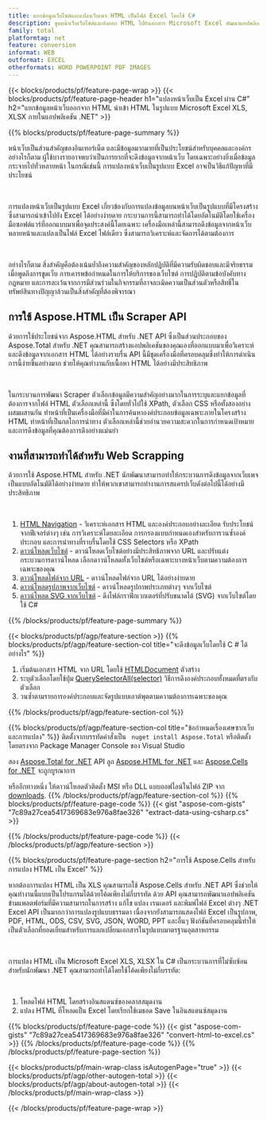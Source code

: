 ```yaml
---
title: แยกข้อมูลเว็บไซต์และแปลงเว็บเพจ HTML เป็นไฟล์ Excel โดยใช้ C#
description: ขูดหน้าเว็บเว็บไซต์และส่งออก HTML ไปยังเอกสาร Microsoft Excel พัฒนาแอปพลิเคชัน .NET เพื่อขูดข้อมูลเว็บไซต์เป็นรูปแบบ XLS, XLSX
family: total
platformtag: net
feature: conversion
informat: WEB
outformat: EXCEL
otherformats: WORD POWERPOINT PDF IMAGES
---
```

{{< blocks/products/pf/feature-page-wrap >}}
{{< blocks/products/pf/feature-page-header h1="แปลงหน้าเว็บเป็น Excel ผ่าน C#" h2="แยกข้อมูลหน้าเว็บออกจาก HTML นำเข้า HTML ในรูปแบบ Microsoft Excel XLS, XLSX ภายในแอปพลิเคชัน .NET" >}}

{{% blocks/products/pf/feature-page-summary %}}

<p>หน้าเว็บเป็นส่วนสำคัญของอินเทอร์เน็ต และมีข้อมูลมากมายที่เป็นประโยชน์สำหรับบุคคลและองค์กร อย่างไรก็ตาม ผู้ใช้บางรายอาจพบว่าเป็นการยากที่จะดึงข้อมูลจากหน้าเว็บ โดยเฉพาะอย่างยิ่งเมื่อข้อมูลกระจายไปทั่วหลายหน้า ในกรณีเช่นนี้ การแปลงหน้าเว็บเป็นรูปแบบ Excel อาจเป็นวิธีแก้ปัญหาที่มีประโยชน์</p><br />
<p>การแปลงหน้าเว็บเป็นรูปแบบ Excel เกี่ยวข้องกับการแปลงข้อมูลบนหน้าเว็บเป็นรูปแบบที่มีโครงสร้างซึ่งสามารถนำเข้าไปยัง Excel ได้อย่างง่ายดาย กระบวนการนี้สามารถทำได้โดยอัตโนมัติโดยใช้เครื่องมือซอฟต์แวร์ที่ออกแบบมาเพื่อจุดประสงค์นี้โดยเฉพาะ เครื่องมือเหล่านี้สามารถดึงข้อมูลจากหน้าเว็บหลายหน้าและแปลงเป็นไฟล์ Excel ไฟล์เดียว ซึ่งสามารถวิเคราะห์และจัดการได้ตามต้องการ</p><br />

<p>อย่างไรก็ตาม สิ่งสำคัญคือต้องเน้นย้ำถึงความสำคัญของหลักปฏิบัติที่มีความรับผิดชอบและมีจริยธรรมเมื่อพูดถึงการขูดเว็บ การเคารพข้อกำหนดในการให้บริการของเว็บไซต์ การปฏิบัติตามข้อบังคับทางกฎหมาย และการละเว้นจากการมีส่วนร่วมในกิจกรรมที่อาจละเมิดความเป็นส่วนตัวหรือสิทธิ์ในทรัพย์สินทางปัญญาล้วนเป็นสิ่งสำคัญที่ต้องพิจารณา</p>

<h2 class="heading-border">การใช้ Aspose.HTML เป็น Scraper API</h2>

<p>ด้วยการใช้ประโยชน์จาก Aspose.HTML สำหรับ .NET API ซึ่งเป็นส่วนประกอบของ Aspose.Total สำหรับ .NET คุณสามารถสร้างแอปพลิเคชันของคุณเองที่ออกแบบมาเพื่อวิเคราะห์และดึงข้อมูลจากเอกสาร HTML ได้อย่างราบรื่น API นี้มีชุดเครื่องมือที่ครอบคลุมซึ่งทำให้การดำเนินการนี้ง่ายขึ้นอย่างมาก ช่วยให้คุณทำงานกับเนื้อหา HTML ได้อย่างมีประสิทธิภาพ</p><br />

<p>ในกระบวนการพัฒนา Scraper ตัวเลือกข้อมูลมีความสำคัญอย่างมากในการระบุและแยกข้อมูลที่ต้องการจากไฟล์ HTML ตัวเลือกเหล่านี้ ซึ่งโดยทั่วไปใช้ XPath, ตัวเลือก CSS หรือทั้งสองอย่างผสมผสานกัน ทำหน้าที่เป็นเครื่องมือที่มีค่าในการค้นหาองค์ประกอบข้อมูลเฉพาะภายในโครงสร้าง HTML ทำหน้าที่เป็นกลไกการนำทาง ตัวเลือกเหล่านี้ช่วยอำนวยความสะดวกในการกำหนดเป้าหมายและการดึงข้อมูลที่คุณต้องการดึงอย่างแม่นยำ</p>

<h2 class="heading-border">งานที่สามารถทำได้สำหรับ Web Scrapping</h2>

<p>ด้วยการใช้ Aspose.HTML สำหรับ .NET นักพัฒนาสามารถทำให้กระบวนการดึงข้อมูลจากเว็บเพจเป็นแบบอัตโนมัติได้อย่างง่ายดาย ทำให้พวกเขาสามารถทำงานการสแครปเว็บดังต่อไปนี้ได้อย่างมีประสิทธิภาพ</p><br />

1. [HTML Navigation](https://docs.aspose.com/html/net/html-navigation/) - วิเคราะห์เอกสาร HTML และองค์ประกอบอย่างละเอียด รับประโยชน์จากฟีเจอร์ต่างๆ เช่น การวิเคราะห์โดยละเอียด การกรองแบบกำหนดเองสำหรับการวนซ้ำองค์ประกอบ และการนำทางที่ราบรื่นโดยใช้ CSS Selectors หรือ XPath
2. [ดาวน์โหลดเว็บไซต์](https://docs.aspose.com/html/net/download-website/) - ดาวน์โหลดเว็บไซต์อย่างมีประสิทธิภาพจาก URL และปรับแต่งกระบวนการดาวน์โหลด เลือกดาวน์โหลดทั้งเว็บไซต์หรือเฉพาะบางหน้าเว็บตามความต้องการเฉพาะของคุณ
3. [ดาวน์โหลดไฟล์จาก URL](https://docs.aspose.com/html/net/download-file-from-url/) - ดาวน์โหลดไฟล์จาก URL ได้อย่างง่ายดาย
4. [ดาวน์โหลดรูปภาพจากเว็บไซต์](https://docs.aspose.com/html/net/download-images-from-website/) - ดาวน์โหลดรูปภาพประเภทต่างๆ จากเว็บไซต์
5. [ดาวน์โหลด SVG จากเว็บไซต์](https://docs.aspose.com/html/net/download-svg-from-website/) - ดึงไฟล์กราฟิกเวกเตอร์ที่ปรับขนาดได้ (SVG) จากเว็บไซต์โดยใช้ C#

{{% /blocks/products/pf/feature-page-summary  %}}

{{< blocks/products/pf/agp/feature-section >}}
{{% blocks/products/pf/agp/feature-section-col title="จะดึงข้อมูลเว็บโดยใช้ C # ได้อย่างไร" %}}

1. เริ่มต้นเอกสาร HTML จาก URL โดยใช้ [HTMLDocument](https://reference.aspose.com/html/net/aspose.html/htmldocument/htmldocument/) ตัวสร้าง
2. ระบุตัวเลือกโดยใช้ปุ่ม [QuerySelectorAll(selector)](https://reference.aspose.com/html/net/aspose.html.dom/document/queryselectorall/) วิธีการดึงองค์ประกอบทั้งหมดที่ตรงกับตัวเลือก
3. วนซ้ำตามรายการองค์ประกอบและจัดรูปแบบเอาต์พุตตามความต้องการเฉพาะของคุณ
 
{{% /blocks/products/pf/agp/feature-section-col %}}

{{% blocks/products/pf/agp/feature-section-col title="ข้อกำหนดเรื่องเศษซากเว็บและการแปลง" %}}
ติดตั้งจากบรรทัดคำสั่งเป็น ``` nuget install Aspose.Total``` หรือติดตั้งโดยตรงจาก Package Manager Console ของ Visual Studio

สอง [Aspose.Total for .NET](https://products.aspose.com/total/net/) API ลูก [Aspose.HTML for .NET](https://products.aspose.com/html/net/) และ [Aspose.Cells for .NET](https://products.aspose.com/cells/net/) จะถูกบูรณาการ

หรืออีกทางหนึ่ง ให้ดาวน์โหลดตัวติดตั้ง MSI หรือ DLL แบบออฟไลน์ในไฟล์ ZIP จาก [downloads](https://releases.aspose.com/total/net).
{{% /blocks/products/pf/agp/feature-section-col %}}
{{% blocks/products/pf/feature-page-code %}}
{{< gist "aspose-com-gists" "7c89a27cea5417369683e976a8fae326" "extract-data-using-csharp.cs" >}}

{{% /blocks/products/pf/feature-page-code %}}
{{< /blocks/products/pf/agp/feature-section >}}

{{% blocks/products/pf/feature-page-section  h2="การใช้ Aspose.Cells สำหรับการแปลง HTML เป็น Excel" %}}
<p>หากต้องการแปลง HTML เป็น XLS คุณสามารถใช้ Aspose.Cells สำหรับ .NET API ซึ่งช่วยให้คุณทำงานนี้แบบเป็นโปรแกรมได้ด้วยโค้ดเพียงไม่กี่บรรทัด ด้วย API คุณสามารถพัฒนาแอปพลิเคชันข้ามแพลตฟอร์มที่มีความสามารถในการสร้าง แก้ไข แปลง เรนเดอร์ และพิมพ์ไฟล์ Excel ต่างๆ .NET Excel API เป็นมากกว่าการแปลงรูปแบบธรรมดา เนื่องจากยังสามารถแสดงไฟล์ Excel เป็นรูปภาพ, PDF, HTML, ODS, CSV, SVG, JSON, WORD, PPT และอื่นๆ ฟังก์ชันที่ครอบคลุมนี้ทำให้เป็นตัวเลือกที่ยอดเยี่ยมสำหรับการแลกเปลี่ยนเอกสารในรูปแบบมาตรฐานอุตสาหกรรม</p><br />

<p>การแปลง HTML เป็น Microsoft Excel XLS, XLSX ใน C# เป็นกระบวนการที่ไม่ซับซ้อนสำหรับนักพัฒนา .NET คุณสามารถทำได้โดยใช้โค้ดเพียงไม่กี่บรรทัด:</p><br />

1. โหลดไฟล์ HTML โดยสร้างอินสแตนซ์ของคลาสสมุดงาน
1. แปลง HTML ที่โหลดเป็น Excel โดยเรียกใช้เมธอด Save ในอินสแตนซ์สมุดงาน

{{% blocks/products/pf/feature-page-code %}}
{{< gist "aspose-com-gists" "7c89a27cea5417369683e976a8fae326" "convert-html-to-excel.cs" >}}
{{% /blocks/products/pf/feature-page-code  %}}
{{% /blocks/products/pf/feature-page-section %}}

{{< blocks/products/pf/main-wrap-class isAutogenPage="true" >}}
{{< blocks/products/pf/agp/other-autogen-total >}}
{{< blocks/products/pf/agp/about-autogen-total >}}
{{< /blocks/products/pf/main-wrap-class >}}

{{< /blocks/products/pf/feature-page-wrap >}}
